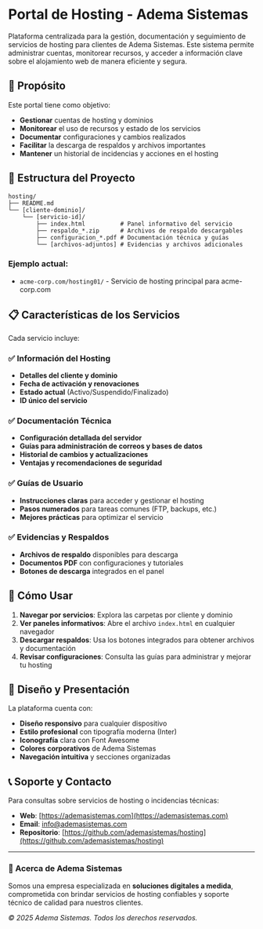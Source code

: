 
# Portal de Hosting - Adema Sistemas

Plataforma centralizada para la gestión, documentación y seguimiento de servicios de hosting para clientes de Adema Sistemas. Este sistema permite administrar cuentas, monitorear recursos, y acceder a información clave sobre el alojamiento web de manera eficiente y segura.

## 🎯 Propósito

Este portal tiene como objetivo:
- **Gestionar** cuentas de hosting y dominios
- **Monitorear** el uso de recursos y estado de los servicios
- **Documentar** configuraciones y cambios realizados
- **Facilitar** la descarga de respaldos y archivos importantes
- **Mantener** un historial de incidencias y acciones en el hosting

## 📁 Estructura del Proyecto

```
hosting/
├── README.md
└── [cliente-dominio]/
	└── [servicio-id]/
		├── index.html          # Panel informativo del servicio
		├── respaldo_*.zip      # Archivos de respaldo descargables
		├── configuracion_*.pdf # Documentación técnica y guías
		└── [archivos-adjuntos] # Evidencias y archivos adicionales
```

### Ejemplo actual:
- `acme-corp.com/hosting01/` - Servicio de hosting principal para acme-corp.com

## 📋 Características de los Servicios

Cada servicio incluye:

### ✅ Información del Hosting
- **Detalles del cliente y dominio**
- **Fecha de activación y renovaciones**
- **Estado actual** (Activo/Suspendido/Finalizado)
- **ID único del servicio**

### ✅ Documentación Técnica
- **Configuración detallada del servidor**
- **Guías para administración de correos y bases de datos**
- **Historial de cambios y actualizaciones**
- **Ventajas y recomendaciones de seguridad**

### ✅ Guías de Usuario
- **Instrucciones claras** para acceder y gestionar el hosting
- **Pasos numerados** para tareas comunes (FTP, backups, etc.)
- **Mejores prácticas** para optimizar el servicio

### ✅ Evidencias y Respaldos
- **Archivos de respaldo** disponibles para descarga
- **Documentos PDF** con configuraciones y tutoriales
- **Botones de descarga** integrados en el panel

## 🚀 Cómo Usar

1. **Navegar por servicios**: Explora las carpetas por cliente y dominio
2. **Ver paneles informativos**: Abre el archivo `index.html` en cualquier navegador
3. **Descargar respaldos**: Usa los botones integrados para obtener archivos y documentación
4. **Revisar configuraciones**: Consulta las guías para administrar y mejorar tu hosting

## 🎨 Diseño y Presentación

La plataforma cuenta con:
- **Diseño responsivo** para cualquier dispositivo
- **Estilo profesional** con tipografía moderna (Inter)
- **Iconografía** clara con Font Awesome
- **Colores corporativos** de Adema Sistemas
- **Navegación intuitiva** y secciones organizadas

## 📞 Soporte y Contacto

Para consultas sobre servicios de hosting o incidencias técnicas:

- **Web**: [https://ademasistemas.com](https://ademasistemas.com)
- **Email**: info@ademasistemas.com
- **Repositorio**: [https://github.com/ademasistemas/hosting](https://github.com/ademasistemas/hosting)

---

### 🏢 Acerca de Adema Sistemas

Somos una empresa especializada en **soluciones digitales a medida**, comprometida con brindar servicios de hosting confiables y soporte técnico de calidad para nuestros clientes.

*© 2025 Adema Sistemas. Todos los derechos reservados.*
